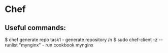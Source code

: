 # Chef

## Useful commands:

$ chef generate repo task1     - generate repository /n
$ sudo chef-client -z --runlist "mynginx"     - run cookbook mynginx
